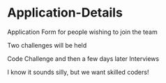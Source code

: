 # Application-Details
Application Form for people wishing to join the team


Two challenges will be held 

Code Challenge and then a few days later Interviews

I know it sounds silly, but we want skilled coders!
